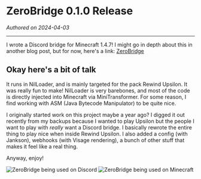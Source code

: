 # ZeroBridge 0.1.0 Release 

*Authored on 2024-04-03*
<hr>

I wrote a Discord bridge for Minecraft 1.4.7! I might go in depth about this in another blog post, but for now, here's a link: [ZeroBridge](https://git.gay/j0/ZeroBridge)

## Okay here's a bit of talk
It runs in NilLoader, and is mainly targeted for the pack Rewind Upsilon. It was really fun to make! NilLoader is very barebones, and most of the code is directly injected into Minecraft via MiniTransformer. For some reason, I find working with ASM (Java Bytecode Manipulator) to be quite nice.

I originally started work on this project maybe a year ago? I digged it out recently from my backups because I wanted to play Upsilon but the people I want to play with *really* want a Discord bridge. I basically rewrote the entire thing to play nice when inside Rewind Upsilon. I also added a config (with Jankson), webhooks (with Visage rendering), a bunch of other stuff that makes it feel like a real thing.

Anyway, enjoy!

<img src="https://f004.backblazeb2.com/file/j0-lol-website/0b-dc.png" alt="ZeroBridge being used on Discord">

<img src="https://f004.backblazeb2.com/file/j0-lol-website/0b-mc.png" alt="ZeroBridge being used on Minecraft">
